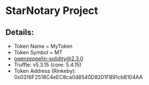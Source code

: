 # StarNotary Project

## Details:

- Token Name = MyToken
- Token Symbol = MT
- openzeppelin-solidity@2.3.0
- Truffle: v5.3.15 (core: 5.4.15)
- Token Address (Rinkeby): 0x0316F2518C4eEC8ca0d8540D8201FB91cbB104AA
